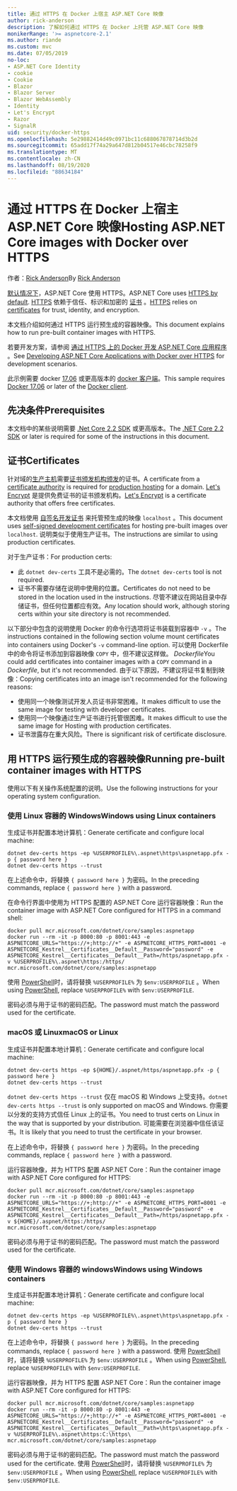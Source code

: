 ```yaml
---
title: 通过 HTTPS 在 Docker 上宿主 ASP.NET Core 映像
author: rick-anderson
description: 了解如何通过 HTTPS 在 Docker 上托管 ASP.NET Core 映像
monikerRange: '>= aspnetcore-2.1'
ms.author: riande
ms.custom: mvc
ms.date: 07/05/2019
no-loc:
- ASP.NET Core Identity
- cookie
- Cookie
- Blazor
- Blazor Server
- Blazor WebAssembly
- Identity
- Let's Encrypt
- Razor
- SignalR
uid: security/docker-https
ms.openlocfilehash: 5e29882414d49c0971bc11c688067878714d3b2d
ms.sourcegitcommit: 65add17f74a29a647d812b04517e46cbc78258f9
ms.translationtype: MT
ms.contentlocale: zh-CN
ms.lasthandoff: 08/19/2020
ms.locfileid: "88634184"
---
```

# <a name="hosting-aspnet-core-images-with-docker-over-https"></a><span data-ttu-id="d165a-103">通过 HTTPS 在 Docker 上宿主 ASP.NET Core 映像</span><span class="sxs-lookup"><span data-stu-id="d165a-103">Hosting ASP.NET Core images with Docker over HTTPS</span></span>

<span data-ttu-id="d165a-104">作者：[Rick Anderson](https://twitter.com/RickAndMSFT)</span><span class="sxs-lookup"><span data-stu-id="d165a-104">By [Rick Anderson](https://twitter.com/RickAndMSFT)</span></span>

<span data-ttu-id="d165a-105">[默认情况下](/aspnet/core/security/enforcing-ssl)，ASP.NET Core 使用 HTTPS。</span><span class="sxs-lookup"><span data-stu-id="d165a-105">ASP.NET Core uses [HTTPS by default](/aspnet/core/security/enforcing-ssl).</span></span> <span data-ttu-id="d165a-106">[HTTPS](https://en.wikipedia.org/wiki/HTTPS) 依赖于信任、标识和加密的 [证书](https://en.wikipedia.org/wiki/Public_key_certificate) 。</span><span class="sxs-lookup"><span data-stu-id="d165a-106">[HTTPS](https://en.wikipedia.org/wiki/HTTPS) relies on [certificates](https://en.wikipedia.org/wiki/Public_key_certificate) for trust, identity, and encryption.</span></span>

<span data-ttu-id="d165a-107">本文档介绍如何通过 HTTPS 运行预生成的容器映像。</span><span class="sxs-lookup"><span data-stu-id="d165a-107">This document explains how to run pre-built container images with HTTPS.</span></span>

<span data-ttu-id="d165a-108">若要开发方案，请参阅 [通过 HTTPS 上的 Docker 开发 ASP.NET Core 应用程序](https://github.com/dotnet/dotnet-docker/blob/master/samples/run-aspnetcore-https-development.md) 。</span><span class="sxs-lookup"><span data-stu-id="d165a-108">See [Developing ASP.NET Core Applications with Docker over HTTPS](https://github.com/dotnet/dotnet-docker/blob/master/samples/run-aspnetcore-https-development.md) for development scenarios.</span></span>

<span data-ttu-id="d165a-109">此示例需要 docker [17.06](https://docs.docker.com/release-notes/docker-ce) 或更高版本的 [docker 客户端](https://www.docker.com/products/docker)。</span><span class="sxs-lookup"><span data-stu-id="d165a-109">This sample requires [Docker 17.06](https://docs.docker.com/release-notes/docker-ce) or later of the [Docker client](https://www.docker.com/products/docker).</span></span>

## <a name="prerequisites"></a><span data-ttu-id="d165a-110">先决条件</span><span class="sxs-lookup"><span data-stu-id="d165a-110">Prerequisites</span></span>

<span data-ttu-id="d165a-111">本文档中的某些说明需要 [.Net Core 2.2 SDK](https://dotnet.microsoft.com/download) 或更高版本。</span><span class="sxs-lookup"><span data-stu-id="d165a-111">The [.NET Core 2.2 SDK](https://dotnet.microsoft.com/download) or later is required for some of the instructions in this document.</span></span>

## <a name="certificates"></a><span data-ttu-id="d165a-112">证书</span><span class="sxs-lookup"><span data-stu-id="d165a-112">Certificates</span></span>

<span data-ttu-id="d165a-113">针对域的[生产主机](https://blogs.msdn.microsoft.com/webdev/2017/11/29/configuring-https-in-asp-net-core-across-different-platforms/)需要[证书颁发机构颁发](https://wikipedia.org/wiki/Certificate_authority)的证书。</span><span class="sxs-lookup"><span data-stu-id="d165a-113">A certificate from a [certificate authority](https://wikipedia.org/wiki/Certificate_authority) is required for [production hosting](https://blogs.msdn.microsoft.com/webdev/2017/11/29/configuring-https-in-asp-net-core-across-different-platforms/) for a domain.</span></span> <span data-ttu-id="d165a-114">[Let's Encrypt](https://letsencrypt.org/) 是提供免费证书的证书颁发机构。</span><span class="sxs-lookup"><span data-stu-id="d165a-114">[Let's Encrypt](https://letsencrypt.org/) is a certificate authority that offers free certificates.</span></span>

<span data-ttu-id="d165a-115">本文档使用 [自签名开发证书](https://en.wikipedia.org/wiki/Self-signed_certificate) 来托管预生成的映像 `localhost` 。</span><span class="sxs-lookup"><span data-stu-id="d165a-115">This document uses [self-signed development certificates](https://en.wikipedia.org/wiki/Self-signed_certificate) for hosting pre-built images over `localhost`.</span></span> <span data-ttu-id="d165a-116">说明类似于使用生产证书。</span><span class="sxs-lookup"><span data-stu-id="d165a-116">The instructions are similar to using production certificates.</span></span>

<span data-ttu-id="d165a-117">对于生产证书：</span><span class="sxs-lookup"><span data-stu-id="d165a-117">For production certs:</span></span>

* <span data-ttu-id="d165a-118">此 `dotnet dev-certs` 工具不是必需的。</span><span class="sxs-lookup"><span data-stu-id="d165a-118">The `dotnet dev-certs` tool is not required.</span></span>
* <span data-ttu-id="d165a-119">证书不需要存储在说明中使用的位置。</span><span class="sxs-lookup"><span data-stu-id="d165a-119">Certificates do not need to be stored in the location used in the instructions.</span></span> <span data-ttu-id="d165a-120">尽管不建议在网站目录中存储证书，但任何位置都应有效。</span><span class="sxs-lookup"><span data-stu-id="d165a-120">Any location should work, although storing certs within your site directory is not recommended.</span></span>

<span data-ttu-id="d165a-121">以下部分中包含的说明使用 Docker 的命令行选项将证书装载到容器中 `-v` 。</span><span class="sxs-lookup"><span data-stu-id="d165a-121">The instructions contained in the following section volume mount certificates into containers using Docker's `-v` command-line option.</span></span> <span data-ttu-id="d165a-122">可以使用 Dockerfile 中的命令将证书添加到容器映像 `COPY` 中，但不建议这样做。 *Dockerfile*</span><span class="sxs-lookup"><span data-stu-id="d165a-122">You could add certificates into container images with a `COPY` command in a *Dockerfile*, but it's not recommended.</span></span> <span data-ttu-id="d165a-123">由于以下原因，不建议将证书复制到映像：</span><span class="sxs-lookup"><span data-stu-id="d165a-123">Copying certificates into an image isn't recommended for the following reasons:</span></span>

* <span data-ttu-id="d165a-124">使用同一个映像测试开发人员证书非常困难。</span><span class="sxs-lookup"><span data-stu-id="d165a-124">It makes difficult to use the same image for testing with developer certificates.</span></span>
* <span data-ttu-id="d165a-125">使用同一个映像通过生产证书进行托管很困难。</span><span class="sxs-lookup"><span data-stu-id="d165a-125">It makes difficult to use the same image for Hosting with production certificates.</span></span>
* <span data-ttu-id="d165a-126">证书泄露存在重大风险。</span><span class="sxs-lookup"><span data-stu-id="d165a-126">There is significant risk of certificate disclosure.</span></span>

## <a name="running-pre-built-container-images-with-https"></a><span data-ttu-id="d165a-127">用 HTTPS 运行预生成的容器映像</span><span class="sxs-lookup"><span data-stu-id="d165a-127">Running pre-built container images with HTTPS</span></span>

<span data-ttu-id="d165a-128">使用以下有关操作系统配置的说明。</span><span class="sxs-lookup"><span data-stu-id="d165a-128">Use the following instructions for your operating system configuration.</span></span>

### <a name="windows-using-linux-containers"></a><span data-ttu-id="d165a-129">使用 Linux 容器的 Windows</span><span class="sxs-lookup"><span data-stu-id="d165a-129">Windows using Linux containers</span></span>

<span data-ttu-id="d165a-130">生成证书并配置本地计算机：</span><span class="sxs-lookup"><span data-stu-id="d165a-130">Generate certificate and configure local machine:</span></span>

```dotnetcli
dotnet dev-certs https -ep %USERPROFILE%\.aspnet\https\aspnetapp.pfx -p { password here }
dotnet dev-certs https --trust
```

<span data-ttu-id="d165a-131">在上述命令中，将替换 `{ password here }` 为密码。</span><span class="sxs-lookup"><span data-stu-id="d165a-131">In the preceding commands, replace `{ password here }` with a password.</span></span>

<span data-ttu-id="d165a-132">在命令行界面中使用为 HTTPS 配置的 ASP.NET Core 运行容器映像：</span><span class="sxs-lookup"><span data-stu-id="d165a-132">Run the container image with ASP.NET Core configured for HTTPS in a command shell:</span></span>

```console
docker pull mcr.microsoft.com/dotnet/core/samples:aspnetapp
docker run --rm -it -p 8000:80 -p 8001:443 -e ASPNETCORE_URLS="https://+;http://+" -e ASPNETCORE_HTTPS_PORT=8001 -e ASPNETCORE_Kestrel__Certificates__Default__Password="password" -e ASPNETCORE_Kestrel__Certificates__Default__Path=/https/aspnetapp.pfx -v %USERPROFILE%\.aspnet\https:/https/ mcr.microsoft.com/dotnet/core/samples:aspnetapp
```

<span data-ttu-id="d165a-133">使用 [PowerShell](/powershell/scripting/overview)时，请将替换 `%USERPROFILE%` 为 `$env:USERPROFILE` 。</span><span class="sxs-lookup"><span data-stu-id="d165a-133">When using [PowerShell](/powershell/scripting/overview), replace `%USERPROFILE%` with `$env:USERPROFILE`.</span></span>

<span data-ttu-id="d165a-134">密码必须与用于证书的密码匹配。</span><span class="sxs-lookup"><span data-stu-id="d165a-134">The password must match the password used for the certificate.</span></span>

### <a name="macos-or-linux"></a><span data-ttu-id="d165a-135">macOS 或 Linux</span><span class="sxs-lookup"><span data-stu-id="d165a-135">macOS or Linux</span></span>

<span data-ttu-id="d165a-136">生成证书并配置本地计算机：</span><span class="sxs-lookup"><span data-stu-id="d165a-136">Generate certificate and configure local machine:</span></span>

```dotnetcli
dotnet dev-certs https -ep ${HOME}/.aspnet/https/aspnetapp.pfx -p { password here }
dotnet dev-certs https --trust
```

<span data-ttu-id="d165a-137">`dotnet dev-certs https --trust` 仅在 macOS 和 Windows 上受支持。</span><span class="sxs-lookup"><span data-stu-id="d165a-137">`dotnet dev-certs https --trust` is only supported on macOS and Windows.</span></span> <span data-ttu-id="d165a-138">你需要以分发的支持方式信任 Linux 上的证书。</span><span class="sxs-lookup"><span data-stu-id="d165a-138">You need to trust certs on Linux in the way that is supported by your distribution.</span></span> <span data-ttu-id="d165a-139">可能需要在浏览器中信任该证书。</span><span class="sxs-lookup"><span data-stu-id="d165a-139">It is likely that you need to trust the certificate in your browser.</span></span>

<span data-ttu-id="d165a-140">在上述命令中，将替换 `{ password here }` 为密码。</span><span class="sxs-lookup"><span data-stu-id="d165a-140">In the preceding commands, replace `{ password here }` with a password.</span></span>

<span data-ttu-id="d165a-141">运行容器映像，并为 HTTPS 配置 ASP.NET Core：</span><span class="sxs-lookup"><span data-stu-id="d165a-141">Run the container image with ASP.NET Core configured for HTTPS:</span></span>

```console
docker pull mcr.microsoft.com/dotnet/core/samples:aspnetapp
docker run --rm -it -p 8000:80 -p 8001:443 -e ASPNETCORE_URLS="https://+;http://+" -e ASPNETCORE_HTTPS_PORT=8001 -e ASPNETCORE_Kestrel__Certificates__Default__Password="password" -e ASPNETCORE_Kestrel__Certificates__Default__Path=/https/aspnetapp.pfx -v ${HOME}/.aspnet/https:/https/ mcr.microsoft.com/dotnet/core/samples:aspnetapp
```

<span data-ttu-id="d165a-142">密码必须与用于证书的密码匹配。</span><span class="sxs-lookup"><span data-stu-id="d165a-142">The password must match the password used for the certificate.</span></span>

### <a name="windows-using-windows-containers"></a><span data-ttu-id="d165a-143">使用 Windows 容器的 windows</span><span class="sxs-lookup"><span data-stu-id="d165a-143">Windows using Windows containers</span></span>

<span data-ttu-id="d165a-144">生成证书并配置本地计算机：</span><span class="sxs-lookup"><span data-stu-id="d165a-144">Generate certificate and configure local machine:</span></span>

```dotnetcli
dotnet dev-certs https -ep %USERPROFILE%\.aspnet\https\aspnetapp.pfx -p { password here }
dotnet dev-certs https --trust
```

<span data-ttu-id="d165a-145">在上述命令中，将替换 `{ password here }` 为密码。</span><span class="sxs-lookup"><span data-stu-id="d165a-145">In the preceding commands, replace `{ password here }` with a password.</span></span> <span data-ttu-id="d165a-146">使用 [PowerShell](/powershell/scripting/overview)时，请将替换 `%USERPROFILE%` 为 `$env:USERPROFILE` 。</span><span class="sxs-lookup"><span data-stu-id="d165a-146">When using [PowerShell](/powershell/scripting/overview), replace `%USERPROFILE%` with `$env:USERPROFILE`.</span></span>

<span data-ttu-id="d165a-147">运行容器映像，并为 HTTPS 配置 ASP.NET Core：</span><span class="sxs-lookup"><span data-stu-id="d165a-147">Run the container image with ASP.NET Core configured for HTTPS:</span></span>

```console
docker pull mcr.microsoft.com/dotnet/core/samples:aspnetapp
docker run --rm -it -p 8000:80 -p 8001:443 -e ASPNETCORE_URLS="https://+;http://+" -e ASPNETCORE_HTTPS_PORT=8001 -e ASPNETCORE_Kestrel__Certificates__Default__Password="password" -e ASPNETCORE_Kestrel__Certificates__Default__Path=\https\aspnetapp.pfx -v %USERPROFILE%\.aspnet\https:C:\https\ mcr.microsoft.com/dotnet/core/samples:aspnetapp
```

<span data-ttu-id="d165a-148">密码必须与用于证书的密码匹配。</span><span class="sxs-lookup"><span data-stu-id="d165a-148">The password must match the password used for the certificate.</span></span> <span data-ttu-id="d165a-149">使用 [PowerShell](/powershell/scripting/overview)时，请将替换 `%USERPROFILE%` 为 `$env:USERPROFILE` 。</span><span class="sxs-lookup"><span data-stu-id="d165a-149">When using [PowerShell](/powershell/scripting/overview), replace `%USERPROFILE%` with `$env:USERPROFILE`.</span></span>
